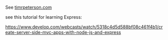 
See [timrpeterson.com](http://timrpeterson.com)
<!---Nettuts+ Article - Build a Complete MVC Web Site With ExpressJS
======================

The idea is to demonstrate MVC architecture in the context of Express.

## Installation

  - Download the source code
  - Go to *app* directory
  - Run *npm install*
  - Run mongodb daemon
  - Run *node app.js*
  - Open http://localhost:3000 (for the front-end)
  - Open http://localhost:3000/admin (for the control panel)
=======
timrpeterson
============

-->

see this tutorial for learning Express:

https://www.develop.com/webcasts/watch/5318c4d5d588bf08c461f4b1/create-server-side-mvc-apps-with-node-js-and-express
